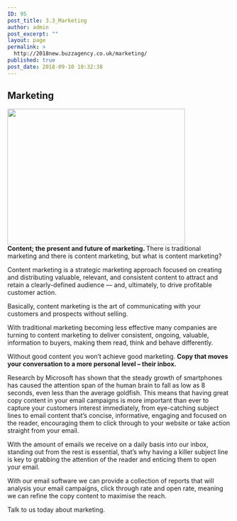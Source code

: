 ```yaml
---
ID: 95
post_title: 3.3_Marketing
author: admin
post_excerpt: ""
layout: page
permalink: >
  http://2018new.buzzagency.co.uk/marketing/
published: true
post_date: 2018-09-10 10:32:38
---
```

<h2>Marketing</h2>
<div><img class="attachment-400x400 size-400x400 wp-post-image" src="https://i2.wp.com/goodwrite.ink/wp-content/uploads/2017/01/emarketing-new.png?fit=400%2C306" alt="" width="400" height="306" data-attachment-id="27" data-permalink="http://goodwrite.ink/services/marketing/emarketing-new/" data-orig-file="https://i2.wp.com/goodwrite.ink/wp-content/uploads/2017/01/emarketing-new.png?fit=1340%2C1026" data-orig-size="1340,1026" data-comments-opened="1" data-image-meta="{&quot;aperture&quot;:&quot;0&quot;,&quot;credit&quot;:&quot;&quot;,&quot;camera&quot;:&quot;&quot;,&quot;caption&quot;:&quot;&quot;,&quot;created_timestamp&quot;:&quot;0&quot;,&quot;copyright&quot;:&quot;&quot;,&quot;focal_length&quot;:&quot;0&quot;,&quot;iso&quot;:&quot;0&quot;,&quot;shutter_speed&quot;:&quot;0&quot;,&quot;title&quot;:&quot;&quot;,&quot;orientation&quot;:&quot;0&quot;}" data-image-title="emarketing-new" data-image-description="" data-medium-file="https://i2.wp.com/goodwrite.ink/wp-content/uploads/2017/01/emarketing-new.png?fit=300%2C230" data-large-file="https://i2.wp.com/goodwrite.ink/wp-content/uploads/2017/01/emarketing-new.png?fit=640%2C490" /></div>
<strong>Content; the present and future of marketing.
</strong>
There is traditional marketing and there is content marketing, but what is content marketing?

Content marketing is a strategic marketing approach focused on creating and distributing valuable, relevant, and consistent content to attract and retain a clearly-defined audience — and, ultimately, to drive profitable customer action.

Basically, content marketing is the art of communicating with your customers and prospects without selling.

With traditional marketing becoming less effective many companies are turning to content marketing to deliver consistent, ongoing, valuable, information to buyers, making them read, think and behave differently.

Without good content you won’t achieve good marketing.
<strong>Copy that moves your conversation to a more personal level – their inbox.</strong>

Research by Microsoft has shown that the steady growth of smartphones has caused the attention span of the human brain to fall as low as 8 seconds, even less than the average goldfish. This means that having great copy content in your email campaigns is more important than ever to capture your customers interest immediately, from eye-catching subject lines to email content that’s concise, informative, engaging and focused on the reader, encouraging them to click through to your website or take action straight from your email.

With the amount of emails we receive on a daily basis into our inbox, standing out from the rest is essential, that’s why having a killer subject line is key to grabbing the attention of the reader and enticing them to open your email.

With our email software we can provide a collection of reports that will analysis your email campaigns, click through rate and open rate, meaning we can refine the copy content to maximise the reach.

Talk to us today about marketing.